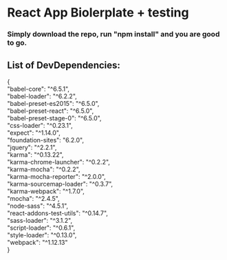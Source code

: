 
# React App Biolerplate + testing

### Simply download the repo, run "npm install" and you are good to go.

## List of DevDependencies: <br />
  { <br />
      "babel-core": "^6.5.1", <br />
      "babel-loader": "^6.2.2", <br />
      "babel-preset-es2015": "^6.5.0", <br />
      "babel-preset-react": "^6.5.0", <br />
      "babel-preset-stage-0": "^6.5.0",<br />
      "css-loader": "^0.23.1", <br />
      "expect": "^1.14.0", <br />
      "foundation-sites": "6.2.0", <br />
      "jquery": "^2.2.1", <br />
      "karma": "^0.13.22", <br />
      "karma-chrome-launcher": "^0.2.2", <br />
      "karma-mocha": "^0.2.2", <br />
      "karma-mocha-reporter": "^2.0.0", <br />
      "karma-sourcemap-loader": "^0.3.7", <br />
      "karma-webpack": "^1.7.0", <br />
      "mocha": "^2.4.5", <br />
      "node-sass": "^4.5.1", <br />
      "react-addons-test-utils": "^0.14.7", <br />
      "sass-loader": "^3.1.2", <br />
      "script-loader": "^0.6.1", <br />
      "style-loader": "^0.13.0", <br />
      "webpack": "^1.12.13" <br />
  }
